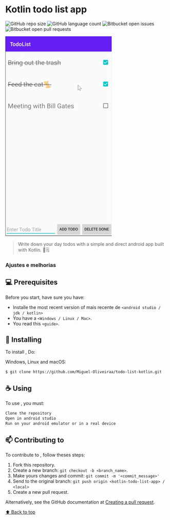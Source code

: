 # Kotlin todo list app

<!---Esses são exemplos. Veja https://shields.io para outras pessoas ou para personalizar este conjunto de escudos. Você pode querer incluir dependências, status do projeto e informações de licença aqui--->

![GitHub repo size](https://img.shields.io/github/repo-size/iuricode/README-template?style=for-the-badge)
![GitHub language count](https://img.shields.io/github/languages/count/iuricode/README-template?style=for-the-badge)
![Bitbucket open issues](https://img.shields.io/bitbucket/issues/iuricode/README-template?style=for-the-badge)
![Bitbucket open pull requests](https://img.shields.io/bitbucket/pr-raw/iuricode/README-template?style=for-the-badge)

<img src="example-image.png" alt="exemplo imagem">

> Write down your day todos with a simple and direct android app built with Kotlin. 📱🗒️

### Ajustes e melhorias

## 💻 Prerequisites

Before you start, have sure you have:
<!---Estes são apenas requisitos de exemplo. Adicionar, duplicar ou remover conforme necessário--->
* Installe the most recent version of mais recente de `<android studio / jdk / kotlin>`
* You have a `<Windows / Linux / Mac>`.
* You read this `<guide>`.

## 🚀 Installing <kotlin-todo-list-app>

To install <kotlin-todo-list-app>, Do:

Windows, Linux and macOS:
```
$ git clone https://github.com/Miguel-Oliveiraa/todo-list-kotlin.git
```


## ☕ Using <kotlin-todo-list-app>

To use <kotlin-todo-list-app>, you must:

```
Clone the repository
Open in android studio
Run on your android emulator or in a real device
```

## 📫 Contributing to <kotlin-todo-list-app>
<!---Se o seu README for longo ou se você tiver algum processo ou etapas específicas que deseja que os contribuidores sigam, considere a criação de um arquivo CONTRIBUTING.md separado--->
To contribute to <kotlin-todo-list-app>, follow theses steps:

1. Fork this repository.
2. Create a new branch: `git checkout -b <branch_name>`.
3. Make yours changes and commit: `git commit -m '<commit_message>'`
4. Send to the original branch: `git push origin <kotlin-todo-list-app> / <local>`
5. Create a new pull request.

Alternatively, see the GitHub documentation at [Creating a pull request](https://help.github.com/en/github/collaborating-with-issues-and-pull-requests/creating-a-pull-request).

[⬆ Back to top](#kotlin-todo-list-app)<br>
